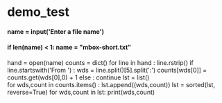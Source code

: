 # demo_test
#### name = input('Enter a file name')
#### if len(name) < 1: name = "mbox-short.txt"
hand = open(name)
counts = dict()
for line in hand :
    line.rstrip()
    if line.startswith('From ') :
        wds = line.split()[5].split(':')
        counts[wds[0]] = counts.get(wds[0],0) + 1
    else :
        continue
lst = list()        
for wds,count in counts.items() :
    lst.append((wds,count))
lst = sorted(lst, reverse=True)
for wds,count in lst:
    print(wds,count)
       
